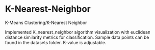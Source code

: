 # K-Nearest-Neighbor
K-Means Clustering/K-Nearest Neighbor 

Implemented K_nearest_neighbor algorithm visualization with euclidean distance similarity metrics for classification. Sample data points can be found in the datasets folder. K-value is adjustable.
